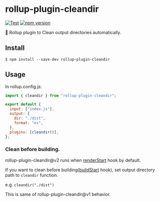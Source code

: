 # rollup-plugin-cleandir

[![Test](https://github.com/mstssk/rollup-plugin-cleandir/workflows/Test/badge.svg)](https://github.com/mstssk/rollup-plugin-cleandir/actions?query=workflow%3ATest)
[![npm version](https://badge.fury.io/js/rollup-plugin-cleandir.svg)](https://badge.fury.io/js/rollup-plugin-cleandir)

🧹 Rollup plugin to Clean output directories automatically.

## Install

```
$ npm install --save-dev rollup-plugin-cleandir
```

## Usage

In rollup.config.js:

```js
import { cleandir } from "rollup-plugin-cleandir";

export default {
  input: ["index.js"],
  output: {
    dir: "./dist",
    format: "es",
  },
  plugins: [cleandir()],
};
```

### Clean before building.

rollup-plugin-cleandir@v2 runs when [renderStart](https://rollupjs.org/guide/en/#output-generation-hooks) hook by default.

If you want to clean before building([buildStart](https://rollupjs.org/guide/en/#build-hooks) hook), set output directory path to `cleandir` function.

e.g. `cleandir("./dist")`

This is same of rollup-plugin-cleandir@v1 behavior.
